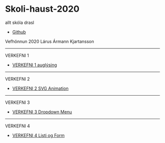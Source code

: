 # Skoli-haust-2020
 allt skóla drasl

 * [Github](https://github.com/larusarmann/Skoli-haust-2020)

Vefhönnun 2020
Lárus Ármann Kjartansson

-----------------------------------------------------------------------

VERKEFNI 1

  * [VERKEFNI 1 auglýsing](Vefhönnun/Verkefni_1-auglýsing/anim.html)
  
-----------------------------------------------------------------------

VERKEFNI 2

  * [VERKEFNI 2 SVG Animation](Vefhönnun/Verkefni_2-svg_Animation/Index.html)

-----------------------------------------------------------------------

VERKEFNI 3

  * [VERKEFNI 3 Dropdown Menu](Vefhönnun/Verkefni_3-DropDownMenu/index.html)

-----------------------------------------------------------------------

VERKEFNI 4

  * [VERKEFNI 4 Listi og Form](Vefhönnun/Verkefni_4-taflaOgForm/Form.html)
